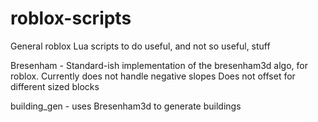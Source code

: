 # roblox-scripts
General roblox Lua scripts to do useful, and not so useful, stuff

Bresenham - Standard-ish implementation of the bresenham3d algo, for roblox. 
	Currently does not handle negative slopes
	Does not offset for different sized blocks
	
building_gen - uses Bresenham3d to generate buildings